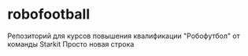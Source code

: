 # robofootball
Репозиторий для курсов повышения квалификации  "Робофутбол" от команды Starkit
Просто новая строка
